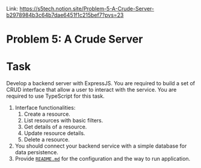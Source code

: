 Link: https://s5tech.notion.site/Problem-5-A-Crude-Server-b2978984b3c64b7dae6451f1c215bef7?pvs=23

# Problem 5: A Crude Server

# Task

Develop a backend server with ExpressJS. You are required to build a set of CRUD interface that allow a user to interact with the service. You are required to use TypeScript for this task.

1. Interface functionalities:
   1. Create a resource.
   2. List resources with basic filters.
   3. Get details of a resource.
   4. Update resource details.
   5. Delete a resource.
2. You should connect your backend service with a simple database for data persistence.
3. Provide [`README.md`](http://README.md) for the configuration and the way to run application.
